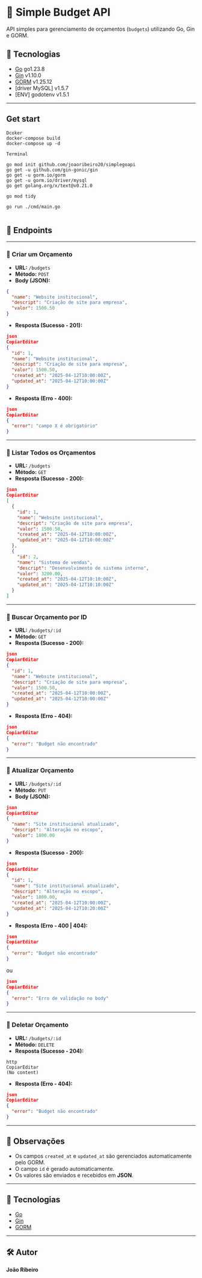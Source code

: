# 📘 Simple Budget API

API simples para gerenciamento de orçamentos (`budgets`) utilizando Go, Gin e GORM.

## 🚀 Tecnologias

- [Go](https://golang.org/) go1.23.8
- [Gin](https://gin-gonic.com/) v1.10.0
- [GORM](https://gorm.io/) v1.25.12
- [driver MySQL] v1.5.7
- [ENV] godotenv v1.5.1

---
## Get start

```
Dcoker 
docker-compose build
docker-compose up -d

Terminal 

go mod init github.com/joaoribeiro20/simplegoapi
go get -u github.com/gin-gonic/gin
go get -u gorm.io/gorm
go get -u gorm.io/driver/mysql
go get golang.org/x/text@v0.21.0

go mod tidy

go run ./cmd/main.go


```

## 🧩 Endpoints

---

### 🔹 Criar um Orçamento

- **URL:** `/budgets`
- **Método:** `POST`
- **Body (JSON):**

```json
{
  "name": "Website institucional",
  "descript": "Criação de site para empresa",
  "valor": 1500.50
}

```

- **Resposta (Sucesso - 201):**

```json
json
CopiarEditar
{
  "id": 1,
  "name": "Website institucional",
  "descript": "Criação de site para empresa",
  "valor": 1500.50,
  "created_at": "2025-04-12T10:00:00Z",
  "updated_at": "2025-04-12T10:00:00Z"
}

```

- **Resposta (Erro - 400):**

```json
json
CopiarEditar
{
  "error": "campo X é obrigatório"
}

```

---

### 🔹 Listar Todos os Orçamentos

- **URL:** `/budgets`
- **Método:** `GET`
- **Resposta (Sucesso - 200):**

```json
json
CopiarEditar
[
  {
    "id": 1,
    "name": "Website institucional",
    "descript": "Criação de site para empresa",
    "valor": 1500.50,
    "created_at": "2025-04-12T10:00:00Z",
    "updated_at": "2025-04-12T10:00:00Z"
  },
  {
    "id": 2,
    "name": "Sistema de vendas",
    "descript": "Desenvolvimento de sistema interno",
    "valor": 3200.00,
    "created_at": "2025-04-12T10:10:00Z",
    "updated_at": "2025-04-12T10:10:00Z"
  }
]

```

---

### 🔹 Buscar Orçamento por ID

- **URL:** `/budgets/:id`
- **Método:** `GET`
- **Resposta (Sucesso - 200):**

```json
json
CopiarEditar
{
  "id": 1,
  "name": "Website institucional",
  "descript": "Criação de site para empresa",
  "valor": 1500.50,
  "created_at": "2025-04-12T10:00:00Z",
  "updated_at": "2025-04-12T10:00:00Z"
}

```

- **Resposta (Erro - 404):**

```json
json
CopiarEditar
{
  "error": "Budget não encontrado"
}

```

---

### 🔹 Atualizar Orçamento

- **URL:** `/budgets/:id`
- **Método:** `PUT`
- **Body (JSON):**

```json
json
CopiarEditar
{
  "name": "Site institucional atualizado",
  "descript": "Alteração no escopo",
  "valor": 1800.00
}

```

- **Resposta (Sucesso - 200):**

```json
json
CopiarEditar
{
  "id": 1,
  "name": "Site institucional atualizado",
  "descript": "Alteração no escopo",
  "valor": 1800.00,
  "created_at": "2025-04-12T10:00:00Z",
  "updated_at": "2025-04-12T10:20:00Z"
}

```

- **Resposta (Erro - 400 | 404):**

```json
json
CopiarEditar
{
  "error": "Budget não encontrado"
}

```

ou

```json
json
CopiarEditar
{
  "error": "Erro de validação no body"
}

```

---

### 🔹 Deletar Orçamento

- **URL:** `/budgets/:id`
- **Método:** `DELETE`
- **Resposta (Sucesso - 204):**

```
http
CopiarEditar
(No content)

```

- **Resposta (Erro - 404):**

```json
json
CopiarEditar
{
  "error": "Budget não encontrado"
}

```

---

## 📌 Observações

- Os campos `created_at` e `updated_at` são gerenciados automaticamente pelo GORM.
- O campo `id` é gerado automaticamente.
- Os valores são enviados e recebidos em **JSON**.

---

## 🚀 Tecnologias

- [Go](https://golang.org/)
- [Gin](https://gin-gonic.com/)
- [GORM](https://gorm.io/)

---

## 🛠 Autor

**João Ribeiro**
